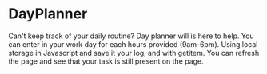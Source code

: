 # DayPlanner


Can't keep track of your daily routine? Day planner will is here to help. You can enter in your work day for each hours provided (9am-6pm). Using local storage in Javascript and save it your log, and with getitem. You can refresh the page and see that your task is still present on the page.  